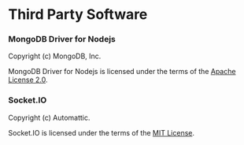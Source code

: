 # Third Party Software

### MongoDB Driver for Nodejs

Copyright (c) MongoDB, Inc.

MongoDB Driver for Nodejs is licensed under the terms of the [Apache License 2.0](https://opensource.org/licenses/Apache-2.0).

### Socket.IO

Copyright (c) Automattic.

Socket.IO is licensed under the terms of the [MIT License](https://opensource.org/licenses/MIT).
